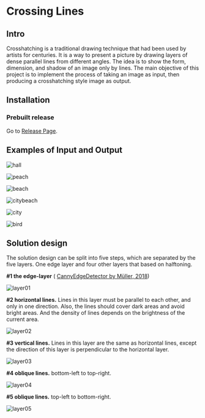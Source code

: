 # Crossing Lines


## Intro

Crosshatching is a traditional drawing technique that had been used by artists for centuries. It is a way to present a picture by drawing layers of dense parallel lines from different angles. The idea is to show the form, dimension, and shadow of an image only by lines. The main objective of this project is to implement the process of taking an image as input, then producing a crosshatching style image as output. 

## Installation  
### Prebuilt release  
Go to [Release Page](https://github.com/nakson/Crossing-Lines/releases).  

## Examples of Input and Output

![hall](https://s2.loli.net/2022/01/11/ryIdM7gSOux6Xov.jpg)

![peach](https://s2.loli.net/2022/01/11/e27bGEPmZhtwOQ4.png)

![beach](https://s2.loli.net/2022/01/11/b7Y2JFafPRTBeqp.png)

![citybeach](https://s2.loli.net/2022/01/11/LG3XfZFyKkdrHJ5.png)

![city](https://s2.loli.net/2022/01/11/BabNHCZp2l89yX7.png)

![bird](https://s2.loli.net/2022/01/11/QIVAJilgO59T37S.png)



## Solution design

The solution design can be split into five steps, which are separated by the five layers. One edge layer and four other layers that based on halftoning.

**#1 the edge-layer** ( [CannyEdgeDetector by Müller, 2018](https://github.com/Milchreis/processing-imageprocessing))

![layer01](https://s2.loli.net/2022/01/11/gImxlPpiu75ckCD.jpg)

**#2 horizontal lines.** Lines in this layer must be parallel to each other, and only in one direction. Also, the lines should cover dark areas and avoid bright areas. And the density of lines depends on the brightness of the current area. 

![layer02](https://s2.loli.net/2022/01/11/ZjQWbgxUoSMPVh7.png)

**#3 vertical lines.** Lines in this layer are the same as horizontal lines, except the direction of this layer is perpendicular to the horizontal layer. 

![layer03](https://s2.loli.net/2022/01/11/mzujdBC7Q6pIsif.png)

**#4 oblique lines.** bottom-left to top-right.

![layer04](https://s2.loli.net/2022/01/11/TmcxMUkY8BPngSA.png)

**#5 oblique lines.** top-left to bottom-right.

![layer05](https://s2.loli.net/2022/01/11/hrz2Hc9vptPf673.png)

